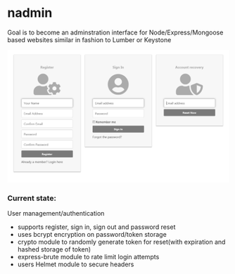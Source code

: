 # nadmin
Goal is to become an adminstration interface for Node/Express/Mongoose based websites similar in fashion to Lumber or Keystone


![enter image description here](https://raw.githubusercontent.com/Splitter/nadmin/master/preview.png)


### Current state:
User management/authentication
- supports register, sign in, sign out and password reset
- uses bcrypt encryption on password/token storage
- crypto module to randomly generate token for reset(with expiration and hashed storage of token)
- express-brute module to rate limit login attempts
- users Helmet module to secure headers
